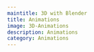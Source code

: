 ```yaml
---
maintitle: 3D with Blender
title: Animations
image: 3D-Animations
description: Animations
category: Animations
---
```


